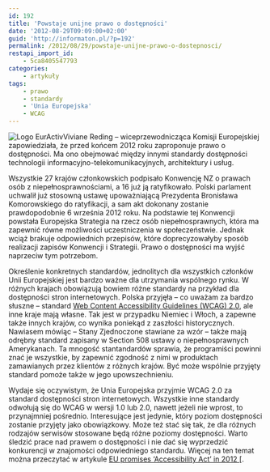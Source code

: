 ```yaml
---
id: 192
title: 'Powstaje unijne prawo o dostępności'
date: '2012-08-29T09:09:00+02:00'
guid: 'http://informaton.pl/?p=192'
permalink: /2012/08/29/powstaje-unijne-prawo-o-dostepnosci/
restapi_import_id:
    - 5ca8405547793
categories:
    - artykuły
tags:
    - prawo
    - standardy
    - 'Unia Europejska'
    - WCAG
---
```


![Logo EurActiv](https://i0.wp.com/www.euractiv.com/sites/all/themes/euractiv/images/logoheader.png?w=1140)Viviane Reding – wiceprzewodnicząca Komisji Europejskiej zapowiedziała, że przed końcem 2012 roku zaproponuje prawo o dostępności. Ma ono obejmować między innymi standardy dostępności technologii informacyjno-telekomunikacyjnych, architektury i usług.

Wszystkie 27 krajów członkowskich podpisało Konwencję NZ o prawach osób z niepełnosprawnościami, a 16 już ją ratyfikowało. Polski parlament uchwalił już stosowną ustawę upoważniającą Prezydenta Bronisława Komorowskiego do ratyfikacji, a sam akt dokonany zostanie prawdopodobnie 6 września 2012 roku. Na podstawie tej Konwencji powstała Europejska Strategia na rzecz osób niepełnosprawnych, która ma zapewnić równe możliwości uczestniczenia w społeczeństwie. Jednak wciąż brakuje odpowiednich przepisów, które doprecyzowałyby sposób realizacji zapisów Konwencji i Strategii. Prawo o dostępności ma wyjść naprzeciw tym potrzebom.

Określenie konkretnych standardów, jednolitych dla wszystkich członków Unii Europejskiej jest bardzo ważne dla utrzymania wspólnego rynku. W różnych krajach obowiązują bowiem różne standardy na przykład dla dostępności stron internetowych. Polska przyjęła – co uważam za bardzo słuszne – standard [Web Content Accessibility Guidelines (WCAG) 2.0](http://www.w3.org/tr/wcag20), ale inne kraje mają własne. Tak jest w przypadku Niemiec i Włoch, a zapewne także innych krajów, co wynika poniekąd z zaszłości historycznych. Nawiasem mówiąc – Stany Zjednoczone stawiane za wzór – także mają odrębny standard zapisany w Section 508 ustawy o niepełnosprawnych Amerykanach. Ta mnogość stantandardów sprawia, że programiści powinni znać je wszystkie, by zapewnić zgodność z nimi w produktach zamawianych przez klientów z różnych krajów. Być może wspólnie przyjęty standard pomoże także w jego upowszechnieniu.

Wydaje się oczywistym, że Unia Europejska przyjmie WCAG 2.0 za standard dostępności stron internetowych. Wszystkie inne standardy odwołują się do WCAG w wersji 1.0 lub 2.0, nawett jeżeli nie wprost, to przynajmniej pośrednio. Interesujące jest jedynie, który poziom dostępności zostanie przyjęty jako obowiązkowy. Może też stać się tak, że dla różnych rodzajów serwisów stosowane będą różne poziomy dostępności. Warto śledzić prace nad prawem o dostępności i nie dać się wyprzedzić konkurencji w znajomości odpowiedniego standardu. Więcej na ten temat można przeczytać w artykule [EU promises ‘Accessibility Act’ in 2012 \[](http://www.euractiv.com/socialeurope/disability-eu-promises-accessibi-news-501294#.UDd0Yq9AgjQ.twitter).
